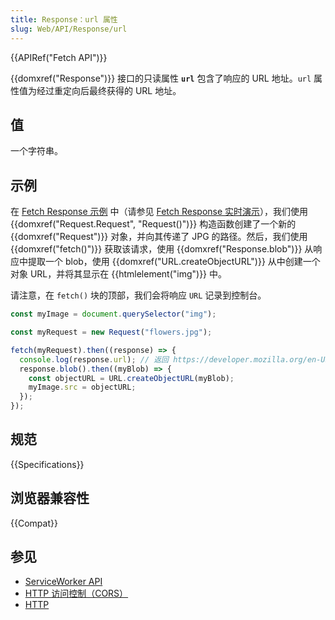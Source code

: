 ```yaml
---
title: Response：url 属性
slug: Web/API/Response/url
---
```


{{APIRef("Fetch API")}}

{{domxref("Response")}} 接口的只读属性 **`url`** 包含了响应的 URL 地址。`url` 属性值为经过重定向后最终获得的 URL 地址。

## 值

一个字符串。

## 示例

在 [Fetch Response 示例](https://github.com/mdn/dom-examples/tree/main/fetch/fetch-response) 中（请参见 [Fetch Response 实时演示](https://mdn.github.io/dom-examples/fetch/fetch-response/)），我们使用 {{domxref("Request.Request", "Request()")}} 构造函数创建了一个新的 {{domxref("Request")}} 对象，并向其传递了 JPG 的路径。然后，我们使用 {{domxref("fetch()")}} 获取该请求，使用 {{domxref("Response.blob")}} 从响应中提取一个 blob，使用 {{domxref("URL.createObjectURL")}} 从中创建一个对象 URL，并将其显示在 {{htmlelement("img")}} 中。

请注意，在 `fetch()` 块的顶部，我们会将响应 `URL` 记录到控制台。

```js
const myImage = document.querySelector("img");

const myRequest = new Request("flowers.jpg");

fetch(myRequest).then((response) => {
  console.log(response.url); // 返回 https://developer.mozilla.org/en-US/docs/Web/API/Response/flowers.jpg
  response.blob().then((myBlob) => {
    const objectURL = URL.createObjectURL(myBlob);
    myImage.src = objectURL;
  });
});
```

## 规范

{{Specifications}}

## 浏览器兼容性

{{Compat}}

## 参见

- [ServiceWorker API](/zh-CN/docs/Web/API/Service_Worker_API)
- [HTTP 访问控制（CORS）](/zh-CN/docs/Web/HTTP/CORS)
- [HTTP](/zh-CN/docs/Web/HTTP)
